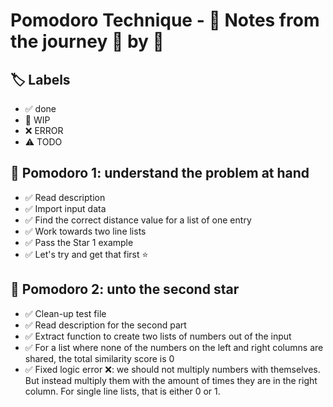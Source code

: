 # Pomodoro Technique - 📝 Notes from the journey 🍅 by 🍅

## 🏷️ Labels

- ✅ done
- 🚧 WIP
- ❌ ERROR
- ⚠️ TODO

## 🍅 Pomodoro 1: understand the problem at hand

- ✅ Read description
- ✅ Import input data
- ✅ Find the correct distance value for a list of one entry
- ✅ Work towards two line lists
- ✅ Pass the Star 1 example
- ✅ Let's try and get that first ⭐️

## 🍅 Pomodoro 2: unto the second star
- ✅ Clean-up test file
- ✅ Read description for the second part
- ✅ Extract function to create two lists of numbers out of the input
- ✅ For a list where none of the numbers on the left and right columns are shared, the total similarity score is 0
- ✅ Fixed logic error ❌: we should not multiply numbers with themselves. But instead multiply them with the amount of times they are in the right column. For single line lists, that is either 0 or 1.
